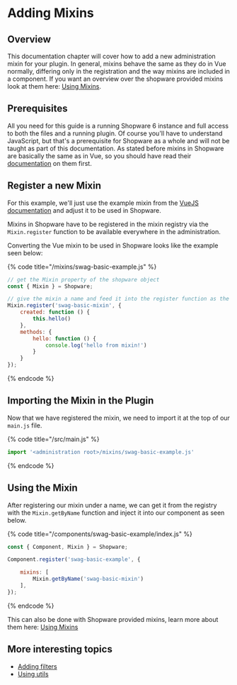 # Adding Mixins

## Overview

This documentation chapter will cover how to add a new administration mixin for your plugin. In general, mixins behave the same as they do in Vue normally, differing only in the registration and the way mixins are included in a component. If you want an overview over the shopware provided mixins look at them here: [Using Mixins](using-mixins.md).

## Prerequisites

All you need for this guide is a running Shopware 6 instance and full access to both the files and a running plugin. Of course you'll have to understand JavaScript, but that's a prerequisite for Shopware as a whole and will not be taught as part of this documentation. As stated before mixins in Shopware are basically the same as in Vue, so you should have read their [documentation](https://vuejs.org/v2/guide/mixins.html) on them first.

## Register a new Mixin

For this example, we'll just use the example mixin from the [VueJS documentation](https://vuejs.org/v2/guide/mixins.html) and adjust it to be used in Shopware.

Mixins in Shopware have to be registered in the mixin registry via the `Mixin.register` function to be available everywhere in the administration.

Converting the Vue mixin to be used in Shopware looks like the example seen below:

{% code title="<administration root>/mixins/swag-basic-example.js" %}
```javascript
// get the Mixin property of the shopware object
const { Mixin } = Shopware;

// give the mixin a name and feed it into the register function as the second argunment
Mixin.register('swag-basic-mixin', {
    created: function () {
        this.hello()
    },
    methods: {
        hello: function () {
            console.log('hello from mixin!')
        }
    }
});
```
{% endcode %}

## Importing the Mixin in the Plugin

Now that we have registered the mixin, we need to import it at the top of our `main.js` file.

{% code title="<administration root>/src/main.js" %}
```javascript
import '<administration root>/mixins/swag-basic-example.js'
```
{% endcode %}

## Using the Mixin

After registering our mixin under a name, we can get it from the registry with the `Mixin.getByName` function and inject it into our component as seen below.

{% code title="<administration root>/components/swag-basic-example/index.js" %}
```javascript
const { Component, Mixin } = Shopware;

Component.register('swag-basic-example', {

    mixins: [
        Mixin.getByName('swag-basic-mixin')
    ],
});
```
{% endcode %}

This can also be done with Shopware provided mixins, learn more about them here: [Using Mixins](using-mixins.md)

## More interesting topics

* [Adding filters](add-filter.md)
* [Using utils](using-utils.md)

